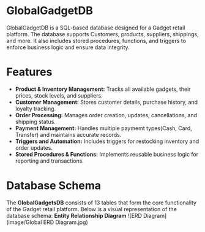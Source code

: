 # GlobalGadgetDB
GlobalGadgetDB is a SQL-based database designed for a Gadget retail platform. The database supports Customers, products, suppliers, shippings, and more. It also includes stored procedures, functions, and triggers to enforce business logic and ensure data integrity. 
# Features
- **Product & Inventory Management:** Tracks all available gadgets, their prices, stock levels, and suppliers.
- **Customer Management:** Stores customer details, purchase history, and loyalty tracking.
- **Order Processing:** Manages order creation, updates, cancellations, and shipping status.
- **Payment Management:** Handles multiple paymemt types(Cash, Card, Transfer) and maintains accurate records.
- **Triggers and Automation:** Includes triggers for restocking inventory and order updates.
- **Stored Procedures & Functions:** Implements reusable business logic for reporting and transactions.
# Database Schema
The **GlobalGadgetsDB** consists of 13 tables that form the core functionality of the Gadget retail platform. Below is a visual representation of the database schema:
**Entity Relationship Diagram**
![ERD Diagram] (image/Global ERD Diagram.jpg)
